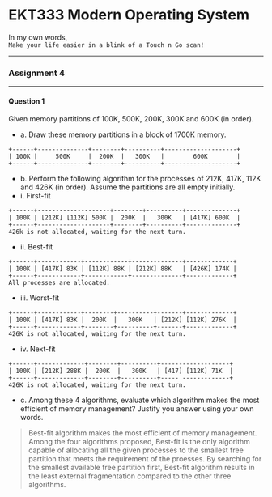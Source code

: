 # EKT333 Modern Operating System

In my own words,\
`Make your life easier in a blink of a Touch n Go scan!`

---

### Assignment 4

---

#### Question 1
Given memory partitions of 100K, 500K, 200K, 300K and 600K (in order).
- a. Draw these memory partitions in a block of 1700K memory.

```
+------+--------------+--------+----------+--------------------+
| 100K |     500K     |  200K  |   300K   |        600K        |
+------+--------------+--------+----------+--------------------+
```

- b. Perform the following algorithm for the processes of 212K, 417K, 112K and 426K (in order). Assume the partitions are all empty initially.
- i. First-fit

```
+------+--------------------+--------+----------+--------------+
| 100K | [212K] [112K] 500K |  200K  |   300K   | [417K] 600K  |
+------+--------------------+--------+----------+--------------+
426k is not allocated, waiting for the next turn.
```

- ii. Best-fit

```
+------+------------+------------+--------------+-------------+
| 100K | [417K] 83K | [112K] 88K | [212K] 88K   | [426K] 174K |
+------+------------+------------+--------------+-------------+
All processes are allocated.
```

- iii. Worst-fit

```
+------+------------+--------+----------+-------+-------------+
| 100K | [417K] 83K |  200K  |   300K   | [212K] [112K] 276K  |
+------+------------+--------+----------+-------+-------------+
426K is not allocated, waiting for the next turn.
```

- iv. Next-fit

```
+------+-------------+--------+----------+-------------------+
| 100K | [212K] 288K |  200K  |   300K   | [417] [112K] 71K  |
+------+-------------+--------+----------+----- -------------+
426K is not allocated, waiting for the next turn.
```

- c. Among these 4 algorithms, evaluate which algorithm makes the most efficient of memory management? Justify you answer using your own words.

>Best-fit algorithm makes the most efficient of memory management. Among the four algorithms proposed, Best-fit is the only algorithm capable of allocating all the given processes to the smallest free partition that meets the requirement of the proesses. By searching for the smallest available free partition first, Best-fit algorithm results in the least external fragmentation compared to the other three algorithms.
